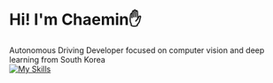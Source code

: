 # Hi! I'm Chaemin✋
Autonomous Driving Developer focused on computer vision and deep learning from South Korea  
[![My Skills](https://skillicons.dev/icons?i=js,html,css,wasm)](https://skillicons.dev)
